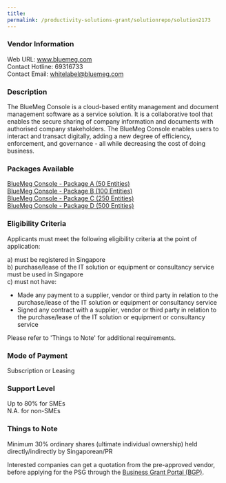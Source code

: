 ```yaml
---
title: 
permalink: /productivity-solutions-grant/solutionrepo/solution2173
---
```


### Vendor Information
Web URL: www.bluemeg.com <br>Contact Hotline: 69316733 <br>Contact Email: whitelabel@bluemeg.com <br>

### Description

The BlueMeg Console is a cloud-based entity management and document management software as a service solution. It is a collaborative tool that enables the secure sharing of company information and documents with authorised company stakeholders. The BlueMeg Console enables users to interact and transact digitally, adding a new degree of efficiency, enforcement, and governance - all while decreasing the cost of doing business.

### Packages Available

<a href='https://www.gobusiness.gov.sg/images/psg/BlueMeg20200845_Desensitised_Annex_3_Part_1.pdf' target='_blank'>BlueMeg Console - Package A (50 Entities)</a><br/>
<a href='https://www.gobusiness.gov.sg/images/psg/BlueMeg20200845_Desensitised_Annex_3_Part_2.pdf' target='_blank'>BlueMeg Console - Package B (100 Entities)</a><br/>
<a href='https://www.gobusiness.gov.sg/images/psg/BlueMeg20200845_Desensitised_Annex_3_Part_3.pdf' target='_blank'>BlueMeg Console - Package C (250 Entities)</a><br/>
<a href='https://www.gobusiness.gov.sg/images/psg/BlueMeg20200845_Desensitised_Annex_3_Part_4.pdf' target='_blank'>BlueMeg Console - Package D (500 Entities)</a><br/>

### Eligibility Criteria

Applicants must meet the following eligibility criteria at the point of application:

a) must be registered in Singapore <br>
b) purchase/lease of the IT solution or equipment or consultancy service must be used in Singapore <br>
c) must not have:
- Made any payment to a supplier, vendor or third party in relation to the purchase/lease of the IT solution or equipment or consultancy service
- Signed any contract with a supplier, vendor or third party in relation to the purchase/lease of the IT solution or equipment or consultancy service

Please refer to 'Things to Note' for additional requirements.

### Mode of Payment
Subscription or Leasing

### Support Level
Up to 80% for SMEs <br>
N.A. for non-SMEs

### Things to Note
Minimum 30% ordinary shares (ultimate individual ownership) held directly/indirectly by Singaporean/PR

Interested companies can get a quotation from the pre-approved vendor, before applying for the PSG through the <a target='_blank' href='https://www.businessgrants.gov.sg/'>Business Grant Portal (BGP)</a>.
